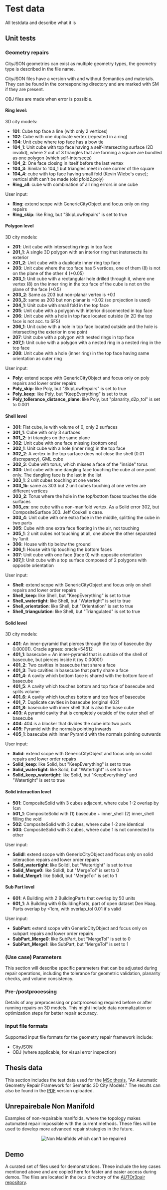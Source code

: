 # Test data
All testdata and describe what it is

## Unit tests

### Geometry repairs
CityJSON geometries can exist as multiple geometry types, the geometry type is described in the file name.

CityJSON files have a version with and without Semantics and materials. 
They can be found in the corresponding directory and are marked with SM if they are present.

OBJ files are made when error is possible.

#### Ring level:
3D city models:
* **101**: Cube top face a line (with only 2 vertices)
* **102**: Cube with one duplicate vertex (repeated in a ring)
* **104**: Unit cube where top face has a bow tie
* **104_1**: Unit cube with top face having a self-intersecting surface (2D invalid), where 2 out of 3 triangles that are forming a square are bundled as one polygon (which self-intersects)
* **104_2**: One face closing in itself before the last vertex
* **104_3**: Similar to 104_1 but triangles meet in one corner of the square
* **104_4**: cube with top face having small fold (Kevin Wiebe's case); vertical shift can't be made (old pfold2.poly)
* **Ring_all**: cube with combination of all ring errors in one cube

User input:
* **Ring**: extend scope with GenericCityObject and focus only on ring repairs
* **Ring_skip**: like Ring, but "SkipLowRepairs" is set to true

#### Polygon level
3D city models:
* **201**: Unit cube with intersecting rings in top face
* **201_1**: A single 3D polygon with an interior ring that instersects its exterior
* **201_2**: Unit cube with a duplicate inner ring top face
* **203**: Unit cube where the top face has 5 vertices, one of them (8) is not on the plane of the other 4 (+0.05)
* **203_1**: Unit cube with a rectangular hole drilled through it, where one vertex (8) on the inner ring in the top face of the cube is not on the plane of the face (+0.5)
* **203_2**: Same as 203 but non-planar vertex is +0.1
* **203_3**: same as 203 but non planar is +0.02 (so projection is used)
* **204_1**: Unit cube with small fold in the top face 
* **205**: Unit cube with a polygon with interior disconnected in top face
* **206**: Unit cube with a hole in top face located outside (in 2D the top face is not acc. to SFS)
* **206_1**: Unit cube with a hole in top face located outside and the hole is intersecting the exterior in one point
* **207**: Unit cube with a polygon with nested rings in top face
* **207_1**: Unit cube with a polygon with a nested ring in a nested ring in the top face
* **208**: Unit cube with a hole (inner ring) in the top face having same orientation as outer ring

User input:
* **Poly**: extend scope with GenericCityObject and focus only on poly repairs and lower order repairs
* **Poly_skip**: like Poly, but "SkipLowRepairs" is set to true
* **Poly_keep**: like Poly, but "KeepEverything" is set to true
* **Poly_tollerance_distance_plane**: like Poly, but "planarity_d2p_tol" is set to 0.001

#### Shell level
* **301**: Flat cube, ie with volume of 0, only 2 surfaces
* **301_1**: Cube with only 3 surfaces
* **301_2**: tri triangles on the same plane
* **302**: Unit cube with one face missing (bottom one)
* **302_1**: Unit cube with a hole (inner ring) in the top face
* **302_2**: A vertex in the top surface does not close the shell (0.01 discrepancy), GML cube
* **302_3**: Cube with torus, which misses a face of the "inside" torus
* **303**: Unit cube with one dangling face touching the cube at one point only. The dangling face is the last in the list
* **303_1**: 2 unit cubes touching at one vertex
* **303_1b**: same as 303 but 2 unit cubes touching at one vertex are different vertices
* **303_2**: Torus where the hole in the top/bottom faces touches the side surfaces
* **303_cs**: one cube with a non-manifold vertex. As a Solid error 302, but CompositeSurface 303. Jeff Coukell's case.
* **303_4**: Unit cube with one extra face in the middle, splitting the cube in two parts
* **305**: Cube with one extra face floating in the air, not touching
* **305_1**: 2 unit cubes not touching at all, one above the other separated by 1unit
* **306**: House with tip below the ground
* **306_1**: House with tip touching the bottom faces
* **307**: Unit cube with one face (face 0) with opposite orientation
* **307_1**: Unit cube with a top surface composed of 2 polygons with opposite orientation

User input:
* **Shell**: extend scope with GenericCityObject and focus only on shell repairs and lower order repairs
* **Shell_keep**: like Shell, but "KeepEverything" is set to true
* **Shell_watertight**: like Shell, but "Watertight" is set to true
* **Shell_orientation**: like Shell, but "Orientation" is set to true
* **Shell_triangulation**: like Shell, but "Triangulated" is set to true

#### Solid level

3D city models:
* **401**: An inner-pyramid that pierces through the top of basecube (by 0.00001). Oracle agrees: oracle=54512
* **401_1**: basecube = An inner-pyramid that is outside of the shell of basecube, but pierces inside it (by 0.00001)
* **401_2**: Two cavities in basecube that share a face
* **401_3**: Two cavities in basecube that partly share a face
* **401_4**: A cavity which bottom face is shared with the bottom face of basecube
* **401_5**: A cavity which touches bottom and top face of basecube and splits volume
* **401_6**: A cavity which touches bottom and top face of basecube
* **401_7**: Duplicate cavities in basecube (original 402)
* **401_8**: basecube with inner shell that is also the base cube
* **403**: A pyramid cavity that is completely outside of the outer shell of basecube
* **404**: 404 is a blocker that divides the cube into two parts
* **405**: Pyramid with the normals pointing inwards
* **405_1**: basecube with inner Pyramid with the normals pointing outwards

User input:
* **Solid**: extend scope with GenericCityObject and focus only on solid repairs and lower order repairs
* **Solid_keep**: like Solid, but "KeepEverything" is set to true
* **Solid_watertight**: like Solid, but "Watertight" is set to true
* **Solid_keep_watertight**: like Solid, but "KeepEverything" and "Watertight" is set to true

#### Solid interaction level
* **501**: CompositeSolid with 3 cubes adjacent, where cube 1-2 overlap by 1cm
* **501_1**: CompositeSolid with (1) basecube + inner_shell (2) inner_shell filling the void
* **502**: CompositeSolid with 3 cubes, where cube 1-2 are identical
* **503**: CompositeSolid with 3 cubes, where cube 1 is not connected to other

User input:
* **SolidI**: extend scope with GenericCityObject and focus only on solid interaction repairs and lower order repairs
* **Solid_watertight**: like SolidI, but "Watertight" is set to true
* **Solid_Merge0**: like SolidI, but "MergeTol" is set to 0
* **Solid_Merge1**: like SolidI, but "MergeTol" is set to 1

#### Sub Part level
* **601**:    A Building with 2 BuildingParts that overlap by 50 units
* **601_1**:  A Building with 6 BuildingParts, part of open dataset Den Haag. Parts overlap by <1cm, with overlap_tol 0.01 it's valid

User input:
* **SubPart**: extend scope with GenericCityObject and focus only on subpart repairs and lower order repairs
* **SubPart_Merge0**: like SubPart, but "MergeTol" is set to 0
* **SubPart_Merge1**: like SubPart, but "MergeTol" is set to 1

### (Use case) Parameters
This section will describe specific parameters that can be adjusted during repair operations, 
including the tolerance for geometric validation, planarity checks, and volume consistency.




### Pre-/postprocessing
Details of any preprocessing or postprocessing required before or after running repairs on 3D models. This might include data normalization or optimization steps for better repair accuracy.


### input file formats
Supported input file formats for the geometry repair framework include:
- CityJSON
- OBJ (where applicable, for visual error inspection)

## Thesis data
This section includes the test data used for the [MSc thesis](../docs/msc_geomatics_thesis_LisaKeurentjes.pdf), "An Automatic Geometry Repair Framework for Semantic 3D City Models." 
The results can also be found in the [PDF](../docs/msc_geomatics_thesis_LisaKeurentjes.pdf) version uploaded.



## Unrepairebale Non Manifold
Examples of non-repairable manifolds, where the topology makes automated repair impossible with the current methods. These files will be used to develop more advanced repair strategies in the future.

<p align="center">
  <img src="../docs/_images/NonManifoldNonRepair.png" alt="Non Manifolds which can't be repaired"/>
</p>

## Demo
A curated set of files used for demonstrations. These include the key cases mentioned above and are copied here for faster and easier access during demos. The files are located in the `Data` directory of the [AUTOr3pair repository](https://github.com/Lkeurentjes/AUTOr3pair).

